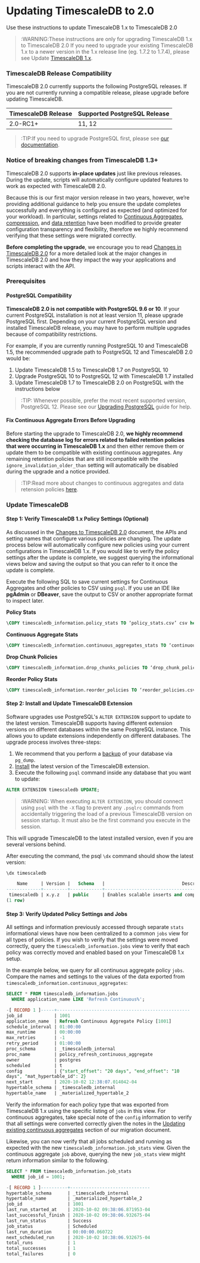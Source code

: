 # Updating TimescaleDB to 2.0 [](update)

Use these instructions to update TimescaleDB 1.x to TimescaleDB 2.0

>:WARNING:These instructions are only for upgrading TimescaleDB 1.x to TimescaleDB 2.0
> If you need to upgrade your existing TimescaleDB 1.x to a newer version in the 1.x
> release line (eg. 1.7.2 to 1.7.4), please see Update [TimescaleDB 1.x][update-tsdb-1].

### TimescaleDB Release Compatibility [](compatibility)

TimescaleDB 2.0 currently supports the following PostgreSQL releases. If you are not currently running 
a compatible release, please upgrade before updating TimescaleDB.

 TimescaleDB Release |   Supported PostgreSQL Release
 --------------------|-------------------------------
 2.0-RC1+            | 11, 12

>:TIP:If you need to upgrade PostgreSQL first, please see [our documentation][upgrade-pg].

### Notice of breaking changes from TimescaleDB 1.3+
TimescaleDB 2.0 supports **in-place updates** just like previous releases. During the update, scripts will automatically configure
updated features to work as expected with TimescaleDB 2.0.

Because this is our first major version release in two years, however, we’re providing additional guidance 
to help you ensure the update completes successfully and everything is configured as expected (and optimized 
for your workload). In particular, settings related to [Continuous Aggregates][caggs], [compression][compression], 
and [data retention][retention] have been modified to provide greater configuration transparency and flexibility, 
therefore we highly recommend verifying that these settings were migrated correctly.

**Before completing the upgrade**, we encourage you to read [Changes in TimescaleDB 2.0][changes-in-ts2] for a more 
detailed look at the major changes in TimescaleDB 2.0 and how they impact the way your applications and scripts 
interact with the API.

### Prerequisites [](prerequisites)
#### PostgreSQL Compatibility
**TimescaleDB 2.0 is not compatible with PostgreSQL 9.6 or 10**. If your current PostgreSQL installation is not 
at least version 11, please upgrade PostgreSQL first. Depending on your current PostgreSQL version and installed 
TimescaleDB release, you may have to perform multiple upgrades because of compatibility restrictions.

For example, if you are currently running PostgreSQL 10 and TimescaleDB 1.5, the recommended upgrade path to 
PostgreSQL 12 and TimescaleDB 2.0 would be:

1. Update TimescaleDB 1.5 to TimescaleDB 1.7 on PostgreSQL 10
1. Upgrade PostgreSQL 10 to PostgreSQL 12 with TimescaleDB 1.7 installed
1. Update TimescaleDB 1.7 to TimescaleDB 2.0 on PostgreSQL with the instructions below

>:TIP: Whenever possible, prefer the most recent supported version, PostgreSQL 12. Please see our [Upgrading PostgreSQL][upgrade-pg] guide for help.

#### Fix Continuous Aggregate Errors Before Upgrading
Before starting the upgrade to TimescaleDB 2.0, **we highly recommend checking the database log for errors 
related to failed retention policies that were occurring in TimescaleDB 1.x** and then either remove them or 
update them to be compatible with existing continuous aggregates. Any remaining retention policies that are 
still incompatible with the `ignore_invalidation_older_than` setting will automatically be disabled during 
the upgrade and a notice provided.

>:TIP:Read more about changes to continuous aggregates and data retension policies [here][retention-cagg-changes].


### Update TimescaleDB [](start-update)

#### Step 1: Verify TimescaleDB 1.x Policy Settings (Optional)

As discussed in the [Changes to TimescaleDB 2.0][changes-in-ts2] document, the APIs and setting names
that configure various policies are changing. The update process below will automatically configure
new policies using your current configurations in TimescaleDB 1.x.  If you would like to verify
the policy settings after the update is complete, we suggest querying the informational views below
and saving the output so that you can refer to it once the update is complete.

Execute the following SQL to save current settings for Continuous Aggregates and other policies to CSV using `psql`. If you use an IDE like **pgAdmin** or **DBeaver**, save the output to CSV or another appropriate format to inspect later.

**Policy Stats**
```SQL
\COPY timescaledb_information.policy_stats TO ‘policy_stats.csv’ csv header
```

**Continuous Aggregate Stats**
```SQL
\COPY timescaledb_information.continuous_aggregates_stats TO ‘continuous_aggregates_stats.csv’ csv header
```

**Drop Chunk Policies**
```SQL
\COPY timescaledb_information.drop_chunks_policies TO ‘drop_chunk_policies.csv’ csv header
```
**Reorder Policy Stats**
```SQL
\COPY timescaledb_information.reorder_policies TO ‘reorder_policies.csv’ csv header
```

#### Step 2: Install and Update TimescaleDB Extension

Software upgrades use PostgreSQL's `ALTER EXTENSION` support to update to the
latest version. TimescaleDB supports having different extension
versions on different databases within the same PostgreSQL instance. This
allows you to update extensions independently on different databases.  The
upgrade process involves three-steps:

1. We recommend that you perform a [backup][] of your database via `pg_dump`.
1. [Install][] the latest version of the TimescaleDB extension.
1. Execute the following `psql` command inside any database that you want to
   update:

```sql
ALTER EXTENSION timescaledb UPDATE;
```

>:WARNING: When executing `ALTER EXTENSION`, you should connect using `psql`
with the `-X` flag to prevent any `.psqlrc` commands from accidentally
triggering the load of a previous TimescaleDB version on session startup. 
It must also be the first command you execute in the session. 
<!-- -->

This will upgrade TimescaleDB to the latest installed version, even if you
are several versions behind.

After executing the command, the psql `\dx` command should show the latest version:

```sql
\dx timescaledb

    Name     | Version |   Schema   |                             Description
-------------+---------+------------+---------------------------------------------------------------------
 timescaledb | x.y.z   | public     | Enables scalable inserts and complex queries for time-series data
(1 row)
```

#### Step 3: Verify Updated Policy Settings and Jobs

All settings and information previously accessed through separate `stats` informational views have now
been centralized to a common `jobs` view for all types of policies. If you wish to verify that the settings
were moved correctly, query the `timescaledb_information.jobs` view to verify that each policy was correctly
moved and enabled based on your TimescaleDB 1.x setup.

In the example below, we query for all continuous aggregate policy `jobs`. Compare the names and settings
to the values of the data exported from `timescaledb_information.continuous_aggregates`:

```SQL
SELECT * FROM timescaledb_information.jobs
  WHERE application_name LIKE 'Refresh Continuous%';

-[ RECORD 1 ]-----+--------------------------------------------------
job_id            | 1001
application_name  | Refresh Continuous Aggregate Policy [1001]
schedule_interval | 01:00:00
max_runtime       | 00:00:00
max_retries       | -1
retry_period      | 01:00:00
proc_schema       | _timescaledb_internal
proc_name         | policy_refresh_continuous_aggregate
owner             | postgres
scheduled         | t
config            | {"start_offset": "20 days", "end_offset": "10 
days", "mat_hypertable_id": 2}
next_start        | 2020-10-02 12:38:07.014042-04
hypertable_schema | _timescaledb_internal
hypertable_name   | _materialized_hypertable_2
```

Verify the information for each policy type that was exported from TimescaleDB 1.x using the specific
listing of `jobs` in this view. For continuous aggregates, take special note of the `config` information
to verify that all settings were converted correctly given the notes in the 
[Updating existing continuous aggregates][changes-in-ts2-caggs] section of our migration document.

Likewise, you can now verify that all jobs scheduled and running as expected with the new `timescaledb_information.job_stats` 
view. Given the continuous aggregate `job` above, querying the new `job_stats` view might return information similar 
to the following.

```SQL
SELECT * FROM timescaledb_information.job_stats
  WHERE job_id = 1001;

-[ RECORD 1 ]----------+------------------------------
hypertable_schema      | _timescaledb_internal
hypertable_name        | _materialized_hypertable_2
job_id                 | 1001
last_run_started_at    | 2020-10-02 09:38:06.871953-04
last_successful_finish | 2020-10-02 09:38:06.932675-04
last_run_status        | Success
job_status             | Scheduled
last_run_duration      | 00:00:00.060722
next_scheduled_run     | 2020-10-02 10:38:06.932675-04
total_runs             | 1
total_successes        | 1
total_failures         | 0
```


[upgrade-pg]: /update-timescaledb/upgrade-pg
[update-tsdb-1]: /update-timescaledb/update-db-1
[update-tsdb-2]: /update-timescaledb/update-db-2
[pg_upgrade]: https://www.postgresql.org/docs/current/static/pgupgrade.html
[backup]: /using-timescaledb/backup
[Install]: /getting-started/installation
[telemetry]: /using-timescaledb/telemetry
[volumes]: https://docs.docker.com/engine/admin/volumes/volumes/
[bind-mounts]: https://docs.docker.com/engine/admin/volumes/bind-mounts/
[caggs]: /using-timescaledb/continuous-aggregates
[compression]: /using-timescaledb/compression
[retention]: /using-timescaledb/data-retention
[retention-cagg-changes]: /getting-started/changes-in-timescaledb-2#retention-and-caggs
[changes-in-ts2]: /release-notes/changes-in-timescaledb-2
[changes-in-ts2-caggs]: /release-notes/changes-in-timescaledb-2#updating-continuous-aggregates